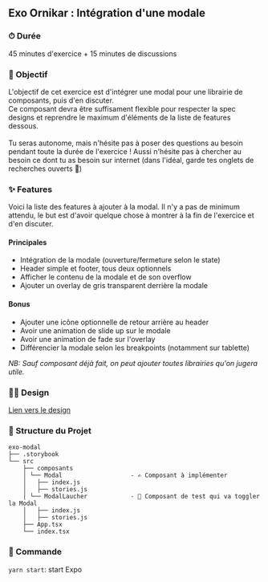 ## Exo Ornikar : Intégration d'une modale

### ⏱ Durée

45 minutes d'exercice + 15 minutes de discussions

### 🎯 Objectif

L'objectif de cet exercice est d'intégrer une modal pour une librairie de composants, puis d'en discuter.<br/>
Ce composant devra être suffisament flexible pour respecter la spec designs et reprendre le maximum d'éléments de la liste de features dessous.<br/>
<br/>
Tu seras autonome, mais n'hésite pas à poser des questions au besoin pendant toute la durée de l'exercice !
Aussi n'hésite pas à chercher au besoin ce dont tu as besoin sur internet (dans l'idéal, garde tes onglets de recherches ouverts 👀)

### ✨ Features

Voici la liste des features à ajouter à la modal. Il n'y a pas de minimum attendu, le but est d'avoir quelque chose à montrer à la fin de l'exercice et d'en discuter.

#### Principales

- Intégration de la modale (ouverture/fermeture selon le state)
- Header simple et footer, tous deux optionnels
- Afficher le contenu de la modale et de son overflow
- Ajouter un overlay de gris transparent derrière la modale

#### Bonus

- Ajouter une icône optionnelle de retour arrière au header
- Avoir une animation de slide up sur le modale
- Avoir une animation de fade sur l'overlay
- Différencier la modale selon les breakpoints (notamment sur tablette)

_NB: Sauf composant déjà fait, on peut ajouter toutes librairies qu'on jugera utile._

### 👩‍🎨 Design

[Lien vers le design](https://www.figma.com/file/S9j3lzxmLImOp0R8RHX0pt/Kitt-pre-2021?type=design&node-id=308-697&mode=design&t=VURDXKLIIhOx6PXm-0)

### 🏯 Structure du Projet

```
exo-modal
├── .storybook
└── src
    ├── composants
    │ └── Modal                   - ✍️ Composant à implémenter
    │   ├── index.js
    │   ├── stories.js
    │ └── ModalLaucher            - 🔘 Composant de test qui va toggler la Modal
    │   ├── index.js
    │   ├── stories.js
    ├── App.tsx
    └── index.tsx
```

### 🤖 Commande

`yarn start`: start Expo
